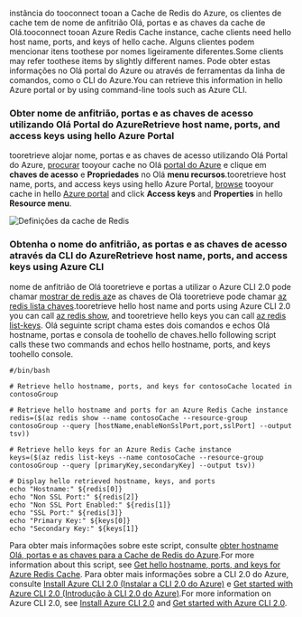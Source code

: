 <span data-ttu-id="18b2b-101">instância do tooconnect tooan a Cache de Redis do Azure, os clientes de cache tem de nome de anfitrião Olá, portas e as chaves da cache de Olá.</span><span class="sxs-lookup"><span data-stu-id="18b2b-101">tooconnect tooan Azure Redis Cache instance, cache clients need hello host name, ports, and keys of hello cache.</span></span> <span data-ttu-id="18b2b-102">Alguns clientes podem mencionar itens toothese por nomes ligeiramente diferentes.</span><span class="sxs-lookup"><span data-stu-id="18b2b-102">Some clients may refer toothese items by slightly different names.</span></span> <span data-ttu-id="18b2b-103">Pode obter estas informações no Olá portal do Azure ou através de ferramentas da linha de comandos, como o CLI do Azure.</span><span class="sxs-lookup"><span data-stu-id="18b2b-103">You can retrieve this information in hello Azure portal or by using command-line tools such as Azure CLI.</span></span>

### <a name="retrieve-host-name-ports-and-access-keys-using-hello-azure-portal"></a><span data-ttu-id="18b2b-104">Obter nome de anfitrião, portas e as chaves de acesso utilizando Olá Portal do Azure</span><span class="sxs-lookup"><span data-stu-id="18b2b-104">Retrieve host name, ports, and access keys using hello Azure Portal</span></span>
<span data-ttu-id="18b2b-105">tooretrieve alojar nome, portas e as chaves de acesso utilizando Olá Portal do Azure, [procurar](../articles/redis-cache/cache-configure.md#configure-redis-cache-settings) tooyour cache no Olá [portal do Azure](https://portal.azure.com) e clique em **chaves de acesso** e  **Propriedades** no Olá **menu recursos**.</span><span class="sxs-lookup"><span data-stu-id="18b2b-105">tooretrieve host name, ports, and access keys using hello Azure Portal, [browse](../articles/redis-cache/cache-configure.md#configure-redis-cache-settings) tooyour cache in hello [Azure portal](https://portal.azure.com) and click **Access keys** and **Properties** in hello **Resource menu**.</span></span> 

![Definições da cache de Redis](media/redis-cache-access-keys/redis-cache-hostname-ports-keys.png)

### <a name="retrieve-host-name-ports-and-access-keys-using-azure-cli"></a><span data-ttu-id="18b2b-107">Obtenha o nome do anfitrião, as portas e as chaves de acesso através da CLI do Azure</span><span class="sxs-lookup"><span data-stu-id="18b2b-107">Retrieve host name, ports, and access keys using Azure CLI</span></span>
<span data-ttu-id="18b2b-108">nome de anfitrião de Olá tooretrieve e portas a utilizar o Azure CLI 2.0 pode chamar [mostrar de redis az](https://docs.microsoft.com/cli/azure/redis#show)e as chaves de Olá tooretrieve pode chamar [az redis lista chaves](https://docs.microsoft.com/cli/azure/redis#list-keys).</span><span class="sxs-lookup"><span data-stu-id="18b2b-108">tooretrieve hello host name and ports using Azure CLI 2.0 you can call [az redis show](https://docs.microsoft.com/cli/azure/redis#show), and tooretrieve hello keys you can call [az redis list-keys](https://docs.microsoft.com/cli/azure/redis#list-keys).</span></span> <span data-ttu-id="18b2b-109">Olá seguinte script chama estes dois comandos e echos Olá hostname, portas e consola de toohello de chaves.</span><span class="sxs-lookup"><span data-stu-id="18b2b-109">hello following script calls these two commands and echos hello hostname, ports, and keys toohello console.</span></span>

```azurecli
#/bin/bash

# Retrieve hello hostname, ports, and keys for contosoCache located in contosoGroup

# Retrieve hello hostname and ports for an Azure Redis Cache instance
redis=($(az redis show --name contosoCache --resource-group contosoGroup --query [hostName,enableNonSslPort,port,sslPort] --output tsv))

# Retrieve hello keys for an Azure Redis Cache instance
keys=($(az redis list-keys --name contosoCache --resource-group contosoGroup --query [primaryKey,secondaryKey] --output tsv))

# Display hello retrieved hostname, keys, and ports
echo "Hostname:" ${redis[0]}
echo "Non SSL Port:" ${redis[2]}
echo "Non SSL Port Enabled:" ${redis[1]}
echo "SSL Port:" ${redis[3]}
echo "Primary Key:" ${keys[0]}
echo "Secondary Key:" ${keys[1]}
```

<span data-ttu-id="18b2b-110">Para obter mais informações sobre este script, consulte [obter hostname Olá, portas e as chaves para a Cache de Redis do Azure](../articles/redis-cache/scripts/cache-keys-ports.md).</span><span class="sxs-lookup"><span data-stu-id="18b2b-110">For more information about this script, see [Get hello hostname, ports, and keys for Azure Redis Cache](../articles/redis-cache/scripts/cache-keys-ports.md).</span></span> <span data-ttu-id="18b2b-111">Para obter mais informações sobre a CLI 2.0 do Azure, consulte [Install Azure CLI 2.0 (Instalar a CLI 2.0 do Azure)](https://docs.microsoft.com/cli/azure/install-azure-cli) e [Get started with Azure CLI 2.0 (Introdução à CLI 2.0 do Azure)](https://docs.microsoft.com/cli/azure/get-started-with-azure-cli).</span><span class="sxs-lookup"><span data-stu-id="18b2b-111">For more information on Azure CLI 2.0, see [Install Azure CLI 2.0](https://docs.microsoft.com/cli/azure/install-azure-cli) and [Get started with Azure CLI 2.0](https://docs.microsoft.com/cli/azure/get-started-with-azure-cli).</span></span>
